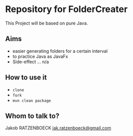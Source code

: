 # Repository for FolderCreater

This Project will be based on pure Java. 

## Aims

- easier generating folders for a certain interval
- to practice Java as JavaFx
- Side-effect ... n/a

## How to use it

- `clone`
- `fork`
- `mvn clean package`

## Whom to talk to?

Jakob RATZENBOECK
<jak.ratzenboeck@gmail.com>